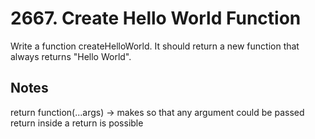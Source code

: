 # 2667. Create Hello World Function

Write a function createHelloWorld. It should return a new function that always returns "Hello World".

## Notes

return function(...args) -> makes so that any argument could be passed
return inside a return is possible